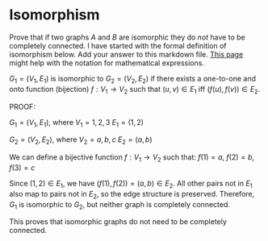 # Isomorphism

Prove that if two graphs $A$ and $B$ are isomorphic they do *not* have to
be completely connected. I have started with the formal definition of
isomorphism below. Add your answer to this markdown file. [This
page](https://docs.github.com/en/get-started/writing-on-github/working-with-advanced-formatting/writing-mathematical-expressions)
might help with the notation for mathematical expressions.

$G_1=(V_1 , E_1)$ is isomorphic to $G_2 = (V_2, E_2)$ if there exists a
one-to-one and onto function (bijection) $f: V_1 \rightarrow V_2$ such that $(u,v)
\in E_1$ iff $(f(u),f(v)) \in E_2$.

PROOF:

$G_1 = (V_1, E_1)$, where $V_1 = {1, 2, 3}$ $E_1 = {(1,2)}$


$G_2 = (V_2, E_2)$, where $V_2 = {a, b, c}$ $E_2 = {(a,b)}$

We can define a bijective function $f : V_1 \rightarrow V_2$ such that: $f(1) = a$, $f(2) = b$, $f(3) = c$

Since $(1,2) \in E_1$, we have $(f(1), f(2)) = (a,b) \in E_2$.
All other pairs not in $E_1$ also map to pairs not in $E_2$, so the edge structure is preserved.
Therefore, $G_1$ is isomorphic to $G_2$, but neither graph is completely connected.

This proves that isomorphic graphs do not need to be completely connected.
